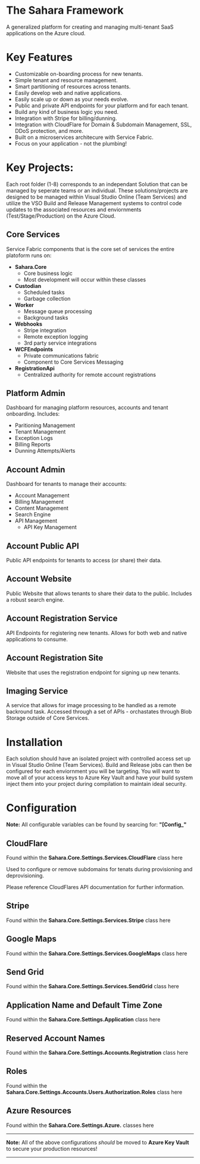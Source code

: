 # The Sahara Framework
A generalized platform for creating and managing multi-tenant SaaS applications on the Azure cloud. 

# Key Features


  * Customizable on-boarding process for new tenants.
  * Simple tenant and resource management.
  * Smart partitioning of resources across tenants.
  * Easily develop web and native applications.
  * Easily scale up or down as your needs evolve.
  * Public and private API endpoints for your platform and for each tenant.
  * Build any kind of business logic you need.
  * Integration with Stripe for billing/dunning.
  * Integration with CloudFlare for Domain & Subdomain Management, SSL, DDoS protection, and more. 
  * Built on a microservices architecure with Service Fabric.
  * Focus on your application - not the plumbing!

# Key Projects:

Each root folder (1-8) corresponds to an independant Solution that can be managed by seperate teams or an individual. These solutions/projects are designed to be managed within Visual Studio Online (Team Services) and utilize the VSO Build and Release Management systems to control code updates to the associated resources and enviornments (Test/Stage/Production) on the Azure Cloud.

## Core Services
Service Fabric components that is the core set of services the entire platoform runs on:

  * **Sahara.Core**
    * Core business logic
    * Most development will occur within these classes
  * **Custodian**
    * Scheduled tasks
    * Garbage collection
  * **Worker**
    * Message queue processing
    * Background tasks 
  * **Webhooks**
    * Stripe integration
    * Remote exception logging
    * 3rd party service integrations
  * **WCFEndpoints**
    * Private communications fabric
    * Component to Core Services Messaging  
  * **RegistrationApi**
    * Centralized authority for remote account registrations 

## Platform Admin
Dashboard for managing platform resources, accounts and tenant onboarding. Includes:

  * Paritioning Management
  * Tenant Management
  * Exception Logs
  * Billing Reports
  * Dunning Attempts/Alerts

## Account Admin
Dashboard for tenants to manage their accounts:

  * Account Management
  * Billing Management
  * Content Management
  * Search Engine
  * API Management
    * API Key Management


## Account Public API
Public API endpoints for tenants to access (or share) their data.

## Account Website
Public Website that allows tenants to share their data to the public. Includes a robust search engine.

## Account Registration Service
API Endpoints for registering new tenants. Allows for both web and native applications to consume.

## Account Registration Site
Website that uses the registration endpoint for signing up new tenants.

## Imaging Service
A service that allows for image processing to be handled as a remote backround task. Accessed through a set of APIs - orchastates through Blob Storage outside of Core Services.


# Installation

Each solution should have an isolated project with controlled access set up in Visual Studio Online (Team Services). Build and Release jobs can then be configured for each enviornment you will be targeting. You will want to move all of your access keys to Azure Key Vault and have your build system inject them into your project during compilation to maintain ideal security.


# Configuration

**Note:** All configurable variables can be found by searcing for: **"[Config_"**

## CloudFlare
Found within the **Sahara.Core.Settings.Services.CloudFlare** class here

Used to configure or remove subdomains for tenats during provisioning and deprovisioning.

Please reference CloudFlares API documentation for further information.

## Stripe
Found within the **Sahara.Core.Settings.Services.Stripe** class here

## Google Maps
Found within the **Sahara.Core.Settings.Services.GoogleMaps** class here

## Send Grid
Found within the **Sahara.Core.Settings.Services.SendGrid** class here

## Application Name and Default Time Zone
Found within the **Sahara.Core.Settings.Application** class here

## Reserved Account Names
Found within the **Sahara.Core.Settings.Accounts.Registration** class here

## Roles
Found within the **Sahara.Core.Settings.Accounts.Users.Authorization.Roles** class here

## Azure Resources
Found within the **Sahara.Core.Settings.Azure.** classes here

---

**Note:** All of the above configurations *should* be moved to **Azure Key Vault** to secure your production resources!

---

